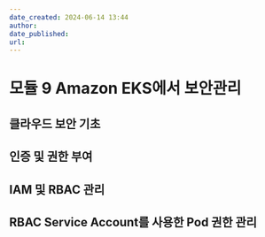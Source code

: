 ```yaml
---
date_created: 2024-06-14 13:44
author: 
date_published: 
url:
---
```

# 모듈 9 Amazon EKS에서 보안관리

## 클라우드 보안 기초

## 인증 및 권한 부여

## IAM 및 RBAC 관리

## RBAC Service Account를 사용한 Pod 권한 관리

